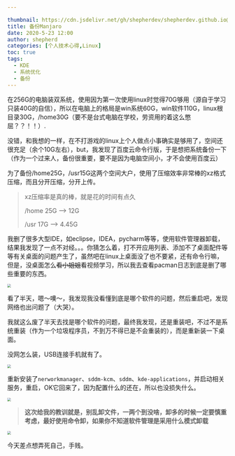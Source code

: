 ```yaml
---

thumbnail: https://cdn.jsdelivr.net/gh/shepherdev/shepherdev.github.io@hexo/static/article/thumbnail/manjaro/manjaro_maia_abstract2.jpg
title: 备份Manjaro
date: 2020-5-23 12:00
author: shepherd
categories: [个人技术心得,Linux]
toc: true
tags:
  - KDE
  - 系统优化
  - 备份
---
```


在256G的电脑装双系统，使用因为第一次使用linux时觉得70G够用（源自于学习只装40G的自信），所以在电脑上的格局是win系统60G，win软件110G，linux根目录30G，/home30G（要不是台式电脑在学校，劳资用的着这么憋屈？？！！）.

<!-- more -->

没错，和我想的一样，在不打游戏的linux上个人做点小事确实是够用了，空间还很充足（余个10G左右），but，我发现了百度云命令行版，于是想把系统备份一下（作为一个过来人，备份很重要，要不是因为电脑空间小，才不会使用百度云）

为了备份/home25G，/usr15G这两个空间大户，使用了压缩效率非常棒的xz格式压缩，而且分开压缩，分开上传。

> xz压缩率是真的棒，就是花的时间有点久
>
> /home 25G --> 12G
>
> /usr 17G --> 4.45G

我删了很多大型IDE，如eclipse，IDEA，pycharm等等，使用软件管理器卸载，结果我发现了一点不对经。。。你猜怎么着，打不开应用列表、添加不了桌面配件等等有关桌面的问题产生了，虽然吧在linux上桌面没了也不要紧，还有命令行嘛，但是，没桌面怎么~~看小姐姐~~看视频学习，所以我去查看pacman日志到底是删了哪些重要的东西。

<img src="https://cdn.jsdelivr.net/gh/shepherdev/shepherdev.github.io@hexo/static/article/Emoticons/emo5.jpg" style="zoom:50%;" />

看了半天，嗯～噢～，我发现我没看懂到底是哪个软件的问题，然后重启吧，发现网络也出问题了（大哭）。

我就这么废了半天去找是哪个软件的问题，最终我发现，还是重装吧，不过不是系统重装（作为一个垃圾程序员，不到万不得已是不会重装的），而是重新装一下桌面。

没网怎么装，USB连接手机就有了。

<img src="https://cdn.jsdelivr.net/gh/shepherdev/shepherdev.github.io@hexo/static/article/Emoticons/emo2.jpeg" style="zoom:50%;" />

重新安装了`nerworkmanager`、`sddm-kcm`、`sddm`、`kde-applications`，并启动相关服务，重启，OK它回来了，因为配置什么的还在，所以也没损失什么。

<img src="https://cdn.jsdelivr.net/gh/shepherdev/shepherdev.github.io@hexo/static/article/Emoticons/emo6.jpg" style="zoom:50%;" />

> **这次给我的教训就是，别乱卸文件，一两个到没啥，卸多的时候一定要慎重考虑，最好使用命令卸，如果你不知道软件管理是采用什么模式卸载**

<img src="https://cdn.jsdelivr.net/gh/shepherdev/shepherdev.github.io@hexo/static/article/Emoticons/emo3.gif" style="zoom:50%;" />

今天差点想弄死自己，手贱。